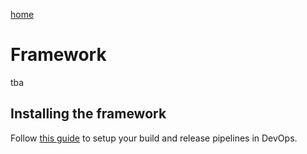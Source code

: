 [home](../README.md)

# Framework

tba

## Installing the framework

Follow [this guide](installation/framework-installation.md) to setup your build and release pipelines in DevOps.
